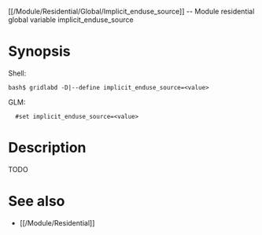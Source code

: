 [[/Module/Residential/Global/Implicit_enduse_source]] -- Module residential global variable implicit_enduse_source

# Synopsis

Shell:

~~~
bash$ gridlabd -D|--define implicit_enduse_source=<value>
~~~

GLM:

~~~
  #set implicit_enduse_source=<value>
~~~

# Description

TODO

# See also

* [[/Module/Residential]]
